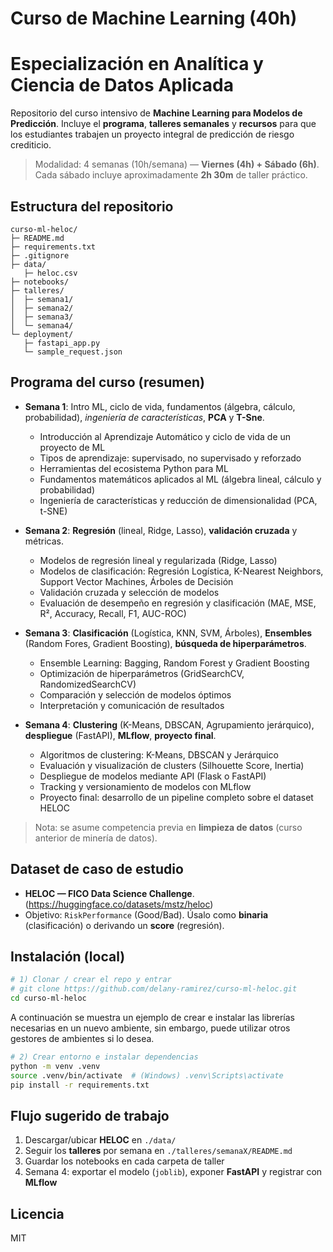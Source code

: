 # Curso de Machine Learning (40h)
# Especialización en Analítica y Ciencia de Datos Aplicada


Repositorio del curso intensivo de **Machine Learning para Modelos de Predicción**.
Incluye el **programa**, **talleres semanales** y **recursos** para que los estudiantes trabajen un proyecto integral
de predicción de riesgo crediticio.

> Modalidad: 4 semanas (10h/semana) — **Viernes (4h) + Sábado (6h)**.  
> Cada sábado incluye aproximadamente **2h 30m** de taller práctico.

## Estructura del repositorio
```
curso-ml-heloc/
├─ README.md
├─ requirements.txt
├─ .gitignore
├─ data/   
   ├─ heloc.csv
├─ notebooks/          
├─ talleres/
│  ├─ semana1/
│  ├─ semana2/
│  ├─ semana3/
│  └─ semana4/
└─ deployment/
   ├─ fastapi_app.py
   └─ sample_request.json
```

## Programa del curso (resumen)
- **Semana 1**: Intro ML, ciclo de vida, fundamentos (álgebra, cálculo, probabilidad), *ingeniería de características*, **PCA** y **T-Sne**.  
   -	Introducción al Aprendizaje Automático y ciclo de vida de un proyecto de ML
   -	Tipos de aprendizaje: supervisado, no supervisado y reforzado
   -	Herramientas del ecosistema Python para ML
   -	Fundamentos matemáticos aplicados al ML (álgebra lineal, cálculo y probabilidad)
   -	Ingeniería de características y reducción de dimensionalidad (PCA, t-SNE)

- **Semana 2**: **Regresión** (lineal, Ridge, Lasso), **validación cruzada** y métricas.  
   - Modelos de regresión lineal y regularizada (Ridge, Lasso)
   - Modelos de clasificación: Regresión Logística, K-Nearest Neighbors, Support Vector Machines, Árboles de Decisión
   - Validación cruzada y selección de modelos
   - Evaluación de desempeño en regresión y clasificación (MAE, MSE, R², Accuracy, Recall, F1, AUC-ROC)


- **Semana 3**: **Clasificación** (Logística, KNN, SVM, Árboles), **Ensembles** (Random Fores, Gradient Boosting), **búsqueda de hiperparámetros**.  
   - Ensemble Learning: Bagging, Random Forest y Gradient Boosting
   - Optimización de hiperparámetros (GridSearchCV, RandomizedSearchCV)
   - Comparación y selección de modelos óptimos
   - Interpretación y comunicación de resultados

- **Semana 4**: **Clustering** (K-Means, DBSCAN, Agrupamiento jerárquico), **despliegue** (FastAPI), **MLflow**, **proyecto final**.
   - Algoritmos de clustering: K-Means, DBSCAN y Jerárquico
   - Evaluación y visualización de clusters (Silhouette Score, Inertia)
   - Despliegue de modelos mediante API (Flask o FastAPI)
   - Tracking y versionamiento de modelos con MLflow
   - Proyecto final: desarrollo de un pipeline completo sobre el dataset HELOC

> Nota: se asume competencia previa en **limpieza de datos** (curso anterior de minería de datos).

## Dataset de caso de estudio
- **HELOC — FICO Data Science Challenge**. (https://huggingface.co/datasets/mstz/heloc) 
- Objetivo: `RiskPerformance` (Good/Bad). Úsalo como **binaria** (clasificación) o derivando un **score** (regresión).

## Instalación (local)
```bash
# 1) Clonar / crear el repo y entrar
# git clone https://github.com/delany-ramirez/curso-ml-heloc.git
cd curso-ml-heloc
```
A continuación se muestra un ejemplo de crear e instalar las librerías necesarias en un nuevo ambiente, sin embargo, puede utilizar otros gestores de ambientes si lo desea.

```bash
# 2) Crear entorno e instalar dependencias
python -m venv .venv
source .venv/bin/activate  # (Windows) .venv\Scripts\activate
pip install -r requirements.txt
```

## Flujo sugerido de trabajo
1. Descargar/ubicar **HELOC** en `./data/`  
2. Seguir los **talleres** por semana en `./talleres/semanaX/README.md`  
3. Guardar los notebooks en cada carpeta de taller  
4. Semana 4: exportar el modelo (`joblib`), exponer **FastAPI** y registrar con **MLflow**

## Licencia
MIT
